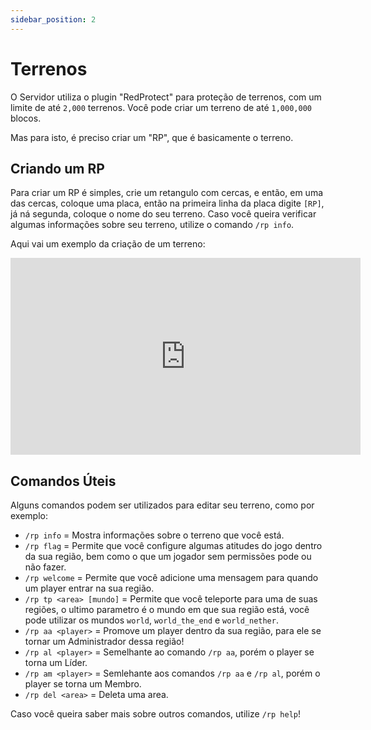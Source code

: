 ```yaml
---
sidebar_position: 2
---
```


# Terrenos

O Servidor utiliza o plugin "RedProtect" para proteção de terrenos, com um limite de até `2,000` terrenos. Você pode criar um terreno de até `1,000,000` blocos.

Mas para isto, é preciso criar um "RP", que é basicamente o terreno.

## Criando um RP

Para criar um RP é simples, crie um retangulo com cercas, e então, em uma das cercas, coloque uma placa, então na primeira linha da placa digite `[RP]`, já ná segunda, coloque o nome do seu terreno. Caso você queira verificar algumas informações sobre seu terreno, utilize o comando `/rp info`.

Aqui vai um exemplo da criação de um terreno:
<center><iframe width="560" height="315" src="https://www.youtube.com/embed/aobsR6tGHkc" title="Criando um terreno!" frameborder="0" allowfullscreen></iframe></center>

## Comandos Úteis

Alguns comandos podem ser utilizados para editar seu terreno, como por exemplo:
 - `/rp info` = Mostra informações sobre o terreno que você está.
 - `/rp flag` = Permite que você configure algumas atitudes do jogo dentro da sua região, bem como o que um jogador sem permissões pode ou não fazer.
 - `/rp welcome` = Permite que você adicione uma mensagem para quando um player entrar na sua região.
 - `/rp tp <area> [mundo]` = Permite que você teleporte para uma de suas regiões, o ultimo parametro é o mundo em que sua região está, você pode utilizar os mundos `world`, `world_the_end` e `world_nether`.
 - `/rp aa <player>` = Promove um player dentro da sua região, para ele se tornar um Administrador dessa região!
 - `/rp al <player>` = Semelhante ao comando `/rp aa`, porém o player se torna um Líder.
 - `/rp am <player>` = Semlehante aos comandos `/rp aa` e `/rp al`, porém o player se torna um Membro.
 - `/rp del <area>` = Deleta uma area.

Caso você queira saber mais sobre outros comandos, utilize `/rp help`!
